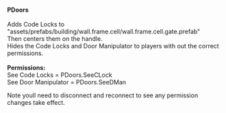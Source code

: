 <p><strong>PDoors</strong><br /><br />Adds Code Locks to "assets/prefabs/building/wall.frame.cell/wall.frame.cell.gate.prefab"<br />Then centers them on the handle.<br />Hides the Code Locks and Door Manipulator to players with out the correct permissions.<br /><br /><strong>Permissions:</strong><br />See Code Locks = PDoors.SeeCLock<br />See Door Manipulator = PDoors.SeeDMan</p>
Note youll need to disconnect and reconnect to see any permission changes take effect.
